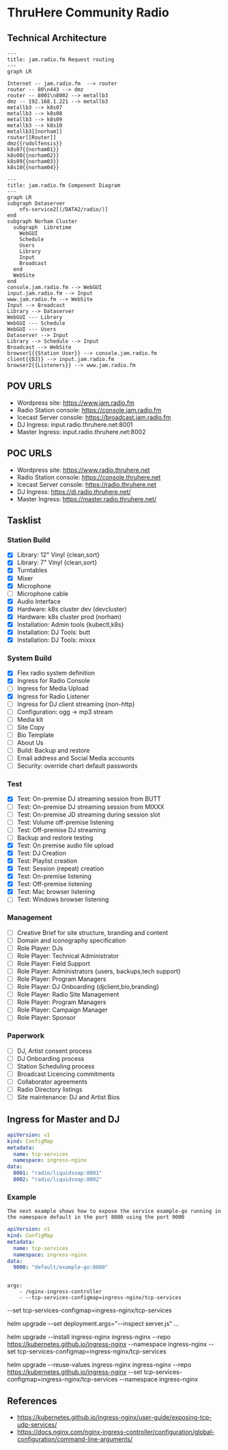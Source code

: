 # ThruHere Community Radio

## Technical Architecture

```mermaid
---
title: jam.radio.fm Request routing
---
graph LR

Internet -- jam.radio.fm  --> router
router -- 80\n443 --> dmz
router -- 8001\n8002 --> metallb3
dmz -- 192.168.1.221 --> metallb3
metallb3 --> k8s07
metallb3 --> k8s08
metallb3 --> k8s09
metallb3 --> k8s10
metallb3[[norham]]
router[[Router]]
dmz{{rudolfensis}}
k8s07{{norham01}}
k8s08{{norham02}}
k8s09{{norham03}}
k8s10{{norham04}}
```

```mermaid
---
title: jam.radio.fm Component Diagram
---
graph LR
subgraph Dataserver
    nfs-service2[(/DATA2/radio/)]
end
subgraph Norham Cluster
  subgraph  Libretime
    WebGUI
    Schedule
    Users
    Library
    Input
    Broadcast
  end
  WebSite
end
console.jam.radio.fm --> WebGUI
input.jam.radio.fm --> Input
www.jam.radio.fm --> WebSite
Input --> Broadcast
Library --> Dataserver
WebGUI --- Library
WebGUI --- Schedule
WebGUI --- Users
Dataserver --> Input
Library --> Schedule --> Input
Broadcast --> WebSite
browser1{{Station User}} --> console.jam.radio.fm
client{{DJ}} --> input.jam.radio.fm
browser2{{Listeners}} --> www.jam.radio.fm
```

## POV URLS

- Wordpress site: <https://www.jam.radio.fm>
- Radio Station console: <https://console.jam.radio.fm>
- Icecast Server console: <https://broadcast.jam.radio.fm>
- DJ Ingress: input.radio.thruhere.net:8001
- Master Ingress: input.radio.thruhere.net:8002

## POC URLS

- Wordpress site: <https://www.radio.thruhere.net>
- Radio Station console: <https://console.thruhere.net>
- Icecast Server console: <https://radio.thruhere.net>
- DJ Ingress: <https://dj.radio.thruhere.net/>
- Master Ingress: <https://master.radio.thruhere.net/>

## Tasklist

### Station Build

- [X] Library: 12" Vinyl {clean,sort}
- [X] Library: 7" Vinyl {clean,sort}
- [X] Turntables
- [X] Mixer
- [X] Microphone
- [ ] Microphone cable
- [X] Audio Interface
- [X] Hardware: k8s cluster dev (devcluster)
- [X] Hardware: k8s cluster prod (norham)
- [X] Installation: Admin tools {kubectl,k8s}
- [X] Installation: DJ Tools: butt
- [X] Installation: DJ Tools: mixxx

### System Build

- [X] Flex radio system definition
- [X] Ingress for Radio Console
- [ ] Ingress for Media Upload
- [X] Ingress for Radio Listener
- [ ] Ingress for DJ client streaming {non-http}
- [ ] Configuration: ogg -> mp3 stream
- [ ] Media kit
- [ ] Site Copy
- [ ] Bio Template
- [ ] About Us
- [ ] Build: Backup and restore
- [ ] Email address and Social Media accounts
- [ ] Security: override chart default passwords

### Test

- [X] Test: On-premise DJ streaming session from BUTT
- [ ] Test: On-premise DJ streaming session from MIXXX
- [ ] Test: On-premise JD streaming during session slot
- [ ] Test: Volume off-premise listening
- [ ] Test: Off-premise DJ streaming
- [ ] Backup and restore testing
- [X] Test: On premise audio file upload
- [X] Test: DJ Creation
- [X] Test: Playlist creation
- [X] Test: Session (repeat) creation
- [X] Test: On-premise listening
- [X] Test: Off-premise listening
- [X] Test: Mac browser listening
- [ ] Test: Windows browser listening

### Management

- [ ] Creative Brief for site structure, branding and content
- [ ] Domain and iconography specification
- [ ] Role Player: DJs
- [ ] Role Player: Technical Administrator
- [ ] Role Player: Field Support
- [ ] Role Player: Administrators {users, backups,tech support}
- [ ] Role Player: Program Managers
- [ ] Role Player: DJ Onboarding {djclient,bio,branding}
- [ ] Role Player: Radio Site Management
- [ ] Role Player: Program Managers
- [ ] Role Player: Campaign Manager
- [ ] Role Player: Sponsor

### Paperwork

- [ ] DJ, Artist consent process
- [ ] DJ Onboarding process
- [ ] Station Scheduling process
- [ ] Broadcast Licencing commitments
- [ ] Collaborator agreements
- [ ] Radio Directory listings
- [ ] Site maintenance: DJ and Artist Bios

## Ingress for Master and DJ

```yaml
apiVersion: v1
kind: ConfigMap
metadata:
  name: tcp-services
  namespace: ingress-nginx
data:
  8001: "radio/liquidsoap:8001"
  8002: "radio/liquidsoap:8002"
```

### Example

```text
The next example shows how to expose the service example-go running in the namespace default in the port 8080 using the port 9000
```

```yaml
apiVersion: v1
kind: ConfigMap
metadata:
  name: tcp-services
  namespace: ingress-nginx
data:
  9000: "default/example-go:8080"
```

```Then, the config map should be added to the ingress controller’s deployment args.

args:
    - /nginx-ingress-controller
    - --tcp-services-configmap=ingress-nginx/tcp-services
```

--set tcp-services-configmap=ingress-nginx/tcp-services

helm upgrade --set deployment.args="--inspect server.js" ...

helm upgrade --install ingress-nginx ingress-nginx --repo https://kubernetes.github.io/ingress-nginx --namespace ingress-nginx --set tcp-services-configmap=ingress-nginx/tcp-services

helm upgrade --reuse-values ingress-nginx ingress-nginx --repo https://kubernetes.github.io/ingress-nginx --set tcp-services-configmap=ingress-nginx/tcp-services  --namespace ingress-nginx


## References

- <https://kubernetes.github.io/ingress-nginx/user-guide/exposing-tcp-udp-services/>
- <https://docs.nginx.com/nginx-ingress-controller/configuration/global-configuration/command-line-arguments/>
